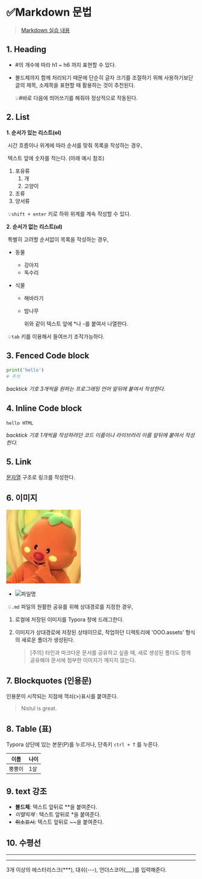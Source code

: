 # ✅Markdown 문법

> [Markdown 실습 내용](markdown_practice.md)



## 1. Heading

* #의 개수에 따라 h1 ~ h6 까지 표현할 수 있다.

* 볼드체까지 함께 처리되기 때문에 단순히 글자 크기를 조절하기 위해 사용하기보단 글의 제목, 소제목을 표현할 때 활용하는 것이 추천된다.

  💡#바로 다음에 띄어쓰기를 해줘야 정상적으로 작동된다.

  

## 2. List

**1. 순서가 있는 리스트(ol)**

​			시간 흐름이나 위계에 따라 순서를 맞춰 목록을 작성하는 경우,

​			텍스트 앞에 숫자를 적는다. (아래 예시 참조)

1. 포유류
   1. 개
   2. 고양이
2. 조류
3. 양서류

​		💡`shift + enter` 키로 하위 위계를 계속 작성할 수 있다.



**2. 순서가 없는 리스트(ul)**

​			특별히 고려할 순서없이 목록을 작성하는 경우,

- 동물

  - 강아지
  - 독수리

- 식물

  - 해바라기

  - 밤나무

    위와 같이 텍스트 앞에 *나 -를 붙여서 나열한다.

​		💡`tab` 키를 이용해서 들여쓰기 조작가능하다.



## 3. Fenced Code block

```python
print('hello')
# 주석
```

*backtick 기호 3개씩을 원하는 프로그래밍 언어 앞뒤에 붙여서 작성한다.*



## 4. Inline Code block

`hello HTML`

*backtick 기호 1개씩을 작성하려던 코드 이름이나 라이브러리 이름 앞뒤에 붙여서 작성한다.*



## 5. Link

[문자열](url) 구조로 링크를 작성한다.



## 6. 이미지

![sxQSQrmO_400x400](gram.assets/sxQSQrmO_400x400-16571594177531.jpg)

* ![파일명]()



​		💡`.md` 파일의 원활한 공유를 위해 상대경로를 지정한 경우,

   1. 로컬에 저장된 이미지를 Typora 창에 드래그한다.

   2. 이미지가 상대경로에 저장된 상태이므로, 작업하던 디렉토리에  'OOO.assets' 형식의 새로운 폴더가 생성된다.

      > [주의] 타인과 마크다운 문서를 공유하고 싶을 때, 새로 생성된 폴더도 함께 공유해야 문서에 첨부한 이미지가 깨지지 않는다.



## 7. Blockquotes (인용문)

인용문이 시작되는 지점에 꺽쇠(>)표시를 붙여준다.

> Nistul is great.



## 8. Table (표)

Typora 상단에 있는 본문(P)를 누르거나, 단축키 `ctrl + T` 를 누른다.

| 이름   | 나이 |
| ------ | ---- |
| 뿡뿡이 | 1살  |



## 9. text 강조

- **볼드체**: 텍스트 앞뒤로 **을 붙여준다.
- *이탤릭체* : 텍스트 앞뒤로 *을 붙여준다.
- ~~취소표시~~: 텍스트 앞뒤로 ~~을 붙여준다.



## 10. 수평선

***

---

3개 이상의 에스터리스크(***), 대쉬(---), 언더스코어(___)를 입력해준다.

